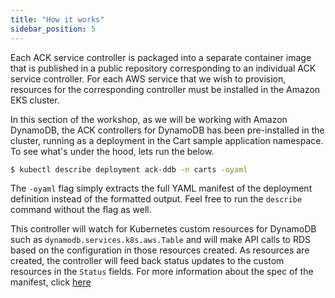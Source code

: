 ```yaml
---
title: "How it works"
sidebar_position: 5
---
```


Each ACK service controller is packaged into a separate container image that is published in a public repository corresponding to an individual ACK service controller. For each AWS service that we wish to provision, resources for the corresponding controller must be installed in the Amazon EKS cluster.

In this section of the workshop, as we will be working with Amazon DynamoDB, the ACK controllers for DynamoDB has been pre-installed in the cluster, running as a deployment in the Cart sample application namespace. To see what's under the hood, lets run the below.

```bash
$ kubectl describe deployment ack-ddb -n carts -oyaml
```

The ```-oyaml``` flag simply extracts the full YAML manifest of the deployment definition instead of the formatted output. Feel free to run the ```describe``` command without the flag as well.

This controller will watch for Kubernetes custom resources for DynamoDB such as `dynamodb.services.k8s.aws.Table` and will make API calls to RDS based on the configuration in those resources created. As resources are created, the controller will feed back status updates to the custom resources in the `Status` fields. For more information about the spec of the manifest, click [here](https://aws-controllers-k8s.github.io/community/reference/)
